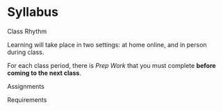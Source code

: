 # Syllabus

Class Rhythm

Learning will take place in two settings: at home online, and in person during class.

For each class period, there is *Prep Work* that you must complete **before coming to the next class**.





Assignments

Requirements
